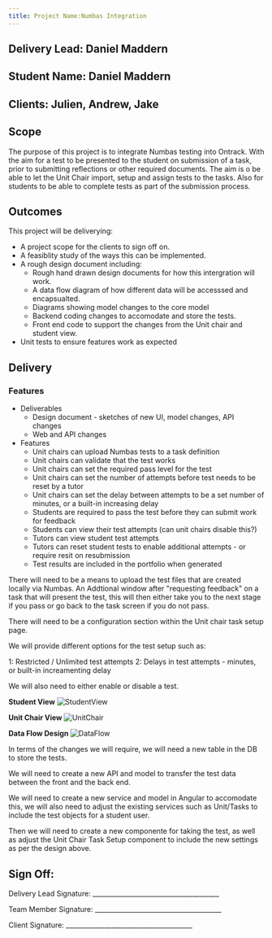 ```yaml
---
title: Project Name:Numbas Integration
---
```


## Delivery Lead: Daniel Maddern

## Student Name: Daniel Maddern

## Clients: Julien, Andrew, Jake

## **Scope**

The purpose of this project is to integrate Numbas testing into Ontrack. With
the aim for a test to be presented to the student on submission of a task,
prior to submitting reflections or other required documents. The aim is
o be able to let the Unit Chair import, setup and assign tests to
the tasks. Also for students to be able to complete tests as part of the
submission process.

## **Outcomes**

This project will be deliverying:

- A project scope for the clients to sign off on.
- A feasiblity study of the ways this can be implemented.
- A rough design document including:
  - Rough hand drawn design documents for how this intergration will work.
  - A data flow diagram of how different data will be accesssed and encapsualted.
  - Diagrams showing model changes to the core model
  - Backend coding changes to accomodate and store the tests.
  - Front end code to support the changes from the Unit chair and student view.
- Unit tests to ensure features work as expected

## **Delivery**

### Features

- Deliverables
  - Design document - sketches of new UI, model changes, API changes
  - Web and API changes
- Features
  - Unit chairs can upload Numbas tests to a task definition
  - Unit chairs can validate that the test works
  - Unit chairs can set the required pass level for the test
  - Unit chairs can set the number of attempts before test needs to be reset
  by a tutor
  - Unit chairs can set the delay between attempts to be a set number of
  minutes, or a built-in increasing delay
  - Students are required to pass the test before they can submit work for feedback
  - Students can view their test attempts (can unit chairs disable this?)
  - Tutors can view student test attempts
  - Tutors can reset student tests to enable additional attempts - or require
  resit on resubmission
  - Test results are included in the portfolio when generated

There will need to be a means to upload the test files that are created
locally via Numbas. An Addtional window after "requesting feedback" on a task
that will present the test, this will then either take you to the next
stage if you pass or go back to the task screen if you do not pass.

There will need to be a configuration section within the Unit chair task setup page.

We will provide different options for the test setup such as:

1: Restricted / Unlimited test attempts 2: Delays in test attempts - minutes,
or built-in increamenting delay

We will also need to either enable or disable a test.

**Student View** ![StudentView](/StudentView.jpg "Student View Design")

**Unit Chair View** ![UnitChair](/UnitChair.jpg "Unit Chair Design")

**Data Flow Design** ![DataFlow](/DataFlow.jpg "Data Flow Design")

In terms of the changes we will require, we will need a new table in the DB
to store the tests.

We will need to create a new API and model to transfer the test data between
the front and the back end.

We will need to create a new service and model in Angular to accomodate this,
we will also need to adjust the existing services such as Unit/Tasks to
include the test objects for a student user.

Then we will need to create a new componente for taking the test, as well
as adjust the Unit Chair Task Setup component to include the new settings as
per the design above.

## **Sign Off:**

Delivery Lead Signature:
\_\_\_\_\_\_\_\_\_\_\_\_\_\_\_\_\_\_\_\_\_\_\_\_\_\_\_\_\_\_\_\_\_\_\_\_\_\_\_

Team Member Signature:
\_\_\_\_\_\_\_\_\_\_\_\_\_\_\_\_\_\_\_\_\_\_\_\_\_\_\_\_\_\_\_\_\_\_\_\_\_\_\_

Client Signature: \_\_\_\_\_\_\_\_\_\_\_\_\_\_\_\_\_\_\_\_\_\_\_\_\_\_\_\_\_\_\_\_\_\_\_\_\_\_\_
